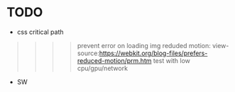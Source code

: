 # TODO

* css critical path 
>>>> prevent error on loading img
>>>> reduded motion: view-source:https://webkit.org/blog-files/prefers-reduced-motion/prm.htm
> test with low cpu/gpu/network
* SW  
